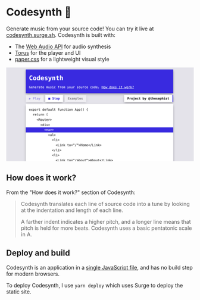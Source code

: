 # Codesynth 🎹

Generate music from your source code! You can try it live at [codesynth.surge.sh](https://codesynth.surge.sh). Codesynth is built with:

- The [Web Audio API](https://developer.mozilla.org/en-US/docs/Web/API/Web_Audio_API) for audio synthesis
- [Torus](https://github.com/thesephist/torus) for the player and UI
- [paper.css](https://github.com/thesephist/paper.css) for a lightweight visual style

![Codesynth screenshot](assets/screenshot.png)

## How does it work?

From the "How does it work?" section of Codesynth:

>Codesynth translates each line of source code into a tune by looking at the indentation and length of each line.
>
>A farther indent indicates a higher pitch, and a longer line means that pitch is held for more beats. Codesynth uses a basic pentatonic scale in A.

## Deploy and build

Codesynth is an application in a [single JavaScript file](static/js/main.js), and has no build step for modern browsers.

To deploy Codesynth, I use `yarn deploy` which uses Surge to deploy the static site.